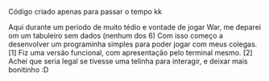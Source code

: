 Código criado apenas para passar o tempo kk

Aqui durante um periodo de muito tédio e vontade de jogar War, me deparei om um tabuleiro sem dados (nenhum dos 6)
Com isso começo a desenvolver um programinha simples para poder jogar com meus colegas.
[1] Fiz uma versão funcional, com apresentação pelo terminal mesmo.
[2] Achei que seria legal se tivesse uma telinha para interagir, e deixar mais bonitinho :D